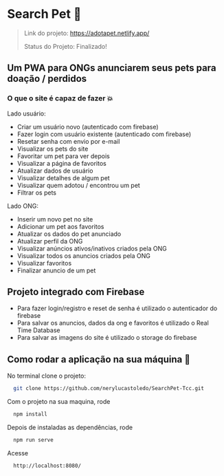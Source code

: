 # Search Pet :dog:

> Link do projeto: https://adotapet.netlify.app/
> 
> Status do Projeto: Finalizado!

## Um PWA para ONGs anunciarem seus pets para doação / perdidos


### O que o site é capaz de fazer 💥

Lado usuário:
- Criar um usuário novo (autenticado com firebase)
- Fazer login com usuário existente (autenticado com firebase)
- Resetar senha com envio por e-mail
- Visualizar os pets do site
- Favoritar um pet para ver depois
- Visualizar a página de favoritos
- Atualizar dados de usuário
- Visualizar detalhes de algum pet
- Visualizar quem adotou / encontrou um pet
- Filtrar os pets

Lado ONG:
- Inserir um novo pet no site
- Adicionar um pet aos favoritos
- Atualizar os dados do pet anunciado
- Atualizar perfil da ONG
- Visualizar anúncios ativos/inativos criados pela ONG
- Visualizar todos os anuncios criados pela ONG
- Visualizar favoritos
- Finalizar anuncio de um pet

## Projeto integrado com Firebase
- Para fazer login/registro e reset de senha é utilizado o autenticador do firebase
- Para salvar os anuncios, dados da ong e favoritos é utilizado o Real Time Database
- Para salvar as imagens do site é utilizado o storage do firebase

## Como rodar a aplicação na sua máquina :rocket:
No terminal clone o projeto:

```sh
  git clone https://github.com/nerylucastoledo/SearchPet-Tcc.git
```

Com o projeto na sua maquina, rode

```sh
  npm install
```

Depois de instaladas as dependências, rode

```sh
  npm run serve
```

Acesse

```sh
  http://localhost:8080/
```
